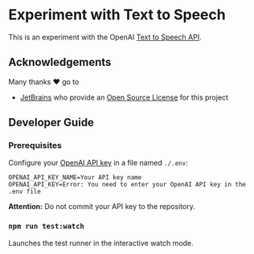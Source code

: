 # Experiment with Text to Speech

This is an experiment with the OpenAI [Text to Speech API](https://platform.openai.com/docs/guides/text-to-speech).

## Acknowledgements

Many thanks ❤️ go to

- [JetBrains](https://www.jetbrains.com/?from=experiment-with-text-to-speech) who provide an [Open Source License](https://www.jetbrains.com/community/opensource/) for this project

## Developer Guide

### Prerequisites

Configure your [OpenAI API key](https://platform.openai.com/account/api-keys) in a file named `./.env`:

```shell
OPENAI_API_KEY_NAME=Your API key name
OPENAI_API_KEY=Error: You need to enter your OpenAI API key in the .env file
```

**Attention:** Do not commit your API key to the repository.

### `npm run test:watch`

Launches the test runner in the interactive watch mode.

